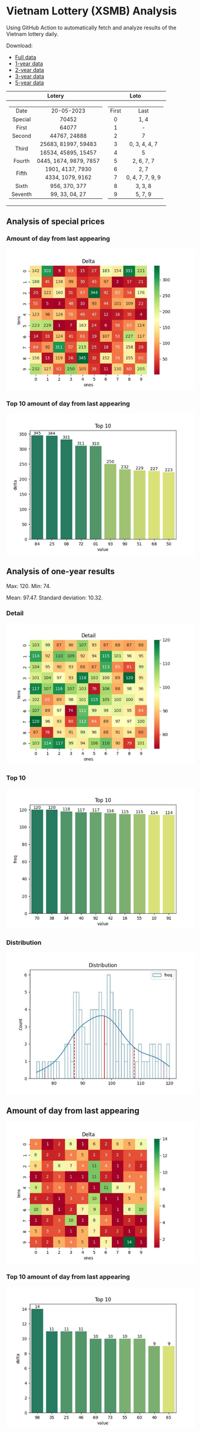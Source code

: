 # Vietnam Lottery (XSMB) Analysis

Using GitHub Action to automatically fetch and analyze results of the Vietnam lottery daily.

Download:

* [Full data](https://raw.githubusercontent.com/khiemdoan/vietnam-lottery-xsmb-analysis/main/results/xsmb.csv)
* [1-year data](https://raw.githubusercontent.com/khiemdoan/vietnam-lottery-xsmb-analysis/main/results/xsmb_1_year.csv)
* [2-year data](https://raw.githubusercontent.com/khiemdoan/vietnam-lottery-xsmb-analysis/main/results/xsmb_2_year.csv)
* [3-year data](https://raw.githubusercontent.com/khiemdoan/vietnam-lottery-xsmb-analysis/main/results/xsmb_3_year.csv)
* [5-year data](https://raw.githubusercontent.com/khiemdoan/vietnam-lottery-xsmb-analysis/main/results/xsmb_5_year.csv)

| Lotery      | Loto |
| :-----------: | :-----------: |
| <table><tr><td>Date</td><td>20-05-2023</td></tr><tr><td>Special</td><td>70452</td></tr><tr><td>First</td><td>64077</td></tr><tr><td>Second</td><td>44767, 24888</td></tr><tr><td rowspan="2">Third</td><td>25683, 81997, 59483</td></tr><tr><td>16534, 45895, 15457</td></tr><tr><td>Fourth</td><td>0445, 1674, 9879, 7857</td></tr><tr><td rowspan="2">Fifth</td><td>1901, 4137, 7930</td></tr><tr><td>4334, 1079, 9162</td></tr><tr><td>Sixth</td><td>956, 370, 377</td></tr><tr><td>Seventh</td><td>99, 33, 04, 27</td></tr></table> | <table><tr><td>First</td><td>Last</td></tr><tr><td>0</td><td>1, 4</td></tr><tr><td>1</td><td>-</td></tr><tr><td>2</td><td>7</td></tr><tr><td>3</td><td>0, 3, 4, 4, 7</td></tr><tr><td>4</td><td>5</td></tr><tr><td>5</td><td>2, 6, 7, 7</td></tr><tr><td>6</td><td>2, 7</td></tr><tr><td>7</td><td>0, 4, 7, 7, 9, 9</td></tr><tr><td>8</td><td>3, 3, 8</td></tr><tr><td>9</td><td>5, 7, 9</td></tr></table> |


<h2>Analysis of special prices</h2>

<h3>Amount of day from last appearing</h3>

![Delta](images/special_delta.jpg)

<h3>Top 10 amount of day from last appearing</h3>

![Delta top 10](images/special_delta_top_10.jpg)

<h2>Analysis of one-year results</h2>

Max: 120. Min: 74.

Mean: 97.47. Standard deviation: 10.32.

<h3>Detail</h3>

![Detail](images/heatmap.jpg)

<h3>Top 10</h3>

![Top 10](images/top-10.jpg)

<h3>Distribution</h3>

![Distribution](images/distribution.jpg)

<h2>Amount of day from last appearing</h2>

![Delta](images/delta.jpg)

<h3>Top 10 amount of day from last appearing</h3>

![Delta top 10](images/delta_top_10.jpg)